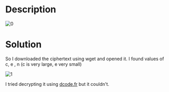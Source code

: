 # Description

![0](https://user-images.githubusercontent.com/125740625/219948961-770b8be1-111e-49cd-8bdd-6cb54f87ef15.png)

# Solution

So I downloaded the ciphertext using wget and opened it. I found values of c, e , n (c is very large, e very small)

![1](https://user-images.githubusercontent.com/125740625/219949018-f2133bb1-d505-4c78-8b30-86e18260cb07.png)

I tried decrypting it using [dcode.fr](https://www.dcode.fr/rsa-cipher) but it couldn't.


